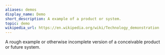 ```yaml
---
aliases: demos
display_name: Demo
short_description: A example of a product or system.
topic: demo
wikipedia_url: https://en.wikipedia.org/wiki/Technology_demonstration
---
```

A rough example or otherwise incomplete version of a conceivable product or future system.